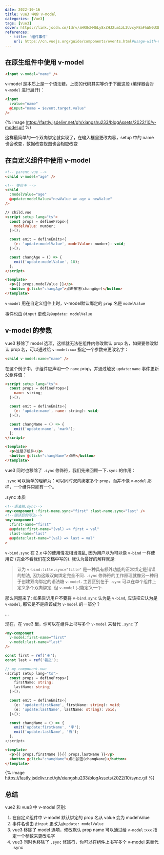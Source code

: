 ```yaml
---
date: 2022-10-16
title: vue3 中的 v-model
categories: [Vue3]
tags: [Vue3]
cover: https://link.jscdn.cn/1drv/aHR0cHM6Ly8xZHJ2Lm1zL3UvcyFBaFhWN0U3bHBTaWtsbTY0c3lCTThLQ0tMQ29xP2U9cVJmdXZW.jpg
references:
  - title: '组件事件'
    url: https://cn.vuejs.org/guide/components/events.html#usage-with-v-model
---
```


## 在原生组件中使用 v-model

```html
<input v-model="name" />
```

v-model 是本质上是一个语法糖，上面的代码其实等价于下面这段 (编译器会对 `v-model` 进行展开)：

```html
<input
  :value="name"
  @input="name = $event.target.value"
/>
```
{% image  https://fastly.jsdelivr.net/gh/xiangshu233/blogAssets/2022/10/v-model.gif %}

这样最简单的一个双向绑定就实现了，在输入框里更改内容，setup 中的  name 也会改变，数据改变视图也会相应改变

## 在自定义组件中使用 v-model

```html
<!-- parent.vue -->
<child v-model="age" />

<!-- 等价于 -->
<child
  :modelValue="age"
  @update:modelValue="newValue => age = newValue"
/>
```

```html
// child.vue
<script setup lang="ts">
  const props = defineProps<{
    modelValue: number;
  }>();

  const emit = defineEmits<{
    (e: 'update:modelValue', modelValue: number): void;
  }>();

  const changAge = () => {
    emit('update:modelValue', 18);
  };
</script>

<template>
  <p>{{ props.modelValue }}</p>
  <button @click="changAge">点击按钮(changAge)</button>
</template>
```

`v-model` 用在自定义组件上时，v-model默认绑定的 `prop` 名是 `modelValue`

事件也由 `@input` 更改为`@update: modelValue`

## v-model 的参数

vue3 移除了 model 选项，这样就无法在组件内修改默认 prop 名，如果要修改默认 prop 名，可以通过给 `v-model:xxx` 指定一个参数来更改名字：

```html
<child v-model:name="name" />
```

在这个例子中，子组件应声明一个 `name` prop，并通过触发 `update:name` 事件更新父组件值：

```html
<script setup lang="ts">
  const props = defineProps<{
    name: string;
  }>();

  const emit = defineEmits<{
    (e: 'update:name', name: string): void;
  }>();

  const changName = () => {
    emit('update:name', 'mark');
  };
</script>

<template>
  <p>这是子组件</p>
  <button @click="changName">点击</button>
</template>
```

vue3 同时也移除了 `.sync` 修饰符，我们先来回顾一下`.sync` 的作用：

`.sync` 可以简单的理解为：可以同时双向绑定多个 `prop`，而并不像 `v-model` 那样，一个组件只能有一个。

.sync 本质

```html
<!--语法糖.sync-->
<my-component :first-name.sync="first" :last-name.sync="last" />
<!--编译后的写法-->
<my-component
  :first-name="first"
  @update:first-name="(val) => first = val"
  :last-name="last"
  @update:last-name="(val) => last = val"
>
```

`v-bind.sync` 在 2.x 中的使用情况相当混乱, 因为用户以为可以像 `v-bind` 一样使用它 (完全不看我们在文档中写的). 我认为最好的解释就是:

> 认为 `v-bind:title.sync="title"` 是一种具有额外功能的正常绑定是错误的想法, 因为这跟双向绑定完全不同. `.sync` 修饰符的工作原理就像另一种用于创建双向绑定的语法糖 `v-model`. 主要区别在于 `.sync` 可以在单个组件上定义多个双向绑定, 但 `v-model` 只能定义一个.

那么问题来了: 如果告诉用户不要将 `v-bind.sync` 认为是 `v-bind`, 应该把它认为是 `v-model`, 那它是不是应该成为 `v-model` 的一部分 ?

...

现在，在 vue3 里，你可以在组件上书写多个 `v-model` 来替代 `.sync` 了

```html
<my-component
  v-model:first-name="first"
  v-model:last-name="last"
/>
```

```ts
const first = ref('王');
const last = ref('羲之');
```

```ts
// my-component.vue
<script setup lang="ts">
  const props = defineProps<{
    firstName: string;
    lastName: string;
  }>();

  const emit = defineEmits<{
    (e: 'update:firstName', firstName: string): void;
    (e: 'update:lastName', lastName: string): void;
  }>();

  const changName = () => {
    emit('update:firstName', '李');
    emit('update:lastName', '白');
  };
</script>
```
```html
<template>
  <p>{{ props.firstName }}{{ props.lastName }}</p>
  <button @click="changName">点击按钮(changName)</button>
</template>
```
{% image   https://fastly.jsdelivr.net/gh/xiangshu233/blogAssets/2022/10/sync.gif %}

## 总结

vue2 和 vue3 中 v-model 区别:

1. 在自定义组件中 v-model 默认绑定的 prop 名从 value 变为 modelValue
2. 事件名也由 `@input` 更改为`@update: modelValue`
3. vue3 移除了 model 选项，修改默认 prop name 可以通过给 `v-model:xxx` 指定一个参数来更改名字
4. vue3 同时也移除了 `.sync` 修饰符，你可以在组件上书写多个 v-model 来替代 .sync

